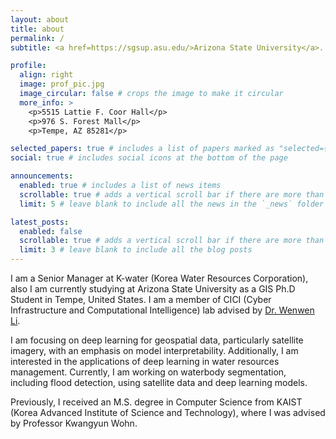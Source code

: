 ```yaml
---
layout: about
title: about
permalink: /
subtitle: <a href=https://sgsup.asu.edu/>Arizona State University</a>. Tempe, AZ, USA

profile:
  align: right
  image: prof_pic.jpg
  image_circular: false # crops the image to make it circular
  more_info: >
    <p>5515 Lattie F. Coor Hall</p>
    <p>976 S. Forest Mall</p>
    <p>Tempe, AZ 85281</p>

selected_papers: true # includes a list of papers marked as "selected={true}"
social: true # includes social icons at the bottom of the page

announcements:
  enabled: true # includes a list of news items
  scrollable: true # adds a vertical scroll bar if there are more than 3 news items
  limit: 5 # leave blank to include all the news in the `_news` folder

latest_posts:
  enabled: false
  scrollable: true # adds a vertical scroll bar if there are more than 3 new posts items
  limit: 3 # leave blank to include all the blog posts
---
```


I am a Senior Manager at K-water (Korea Water Resources Corporation), also I am currently studying at Arizona State University as a GIS Ph.D Student in Tempe, United States. I am a member of CICI (Cyber Infrastructure and Computational Intelligence) lab advised by [Dr. Wenwen Li](https://search.asu.edu/profile/1978357). 

I am focusing on deep learning for geospatial data, particularly satellite imagery, with an emphasis on model interpretability. Additionally, I am interested in the applications of deep learning in water resources management. Currently, I am working on waterbody segmentation, including flood detection, using satellite data and deep learning models.

Previously, I received an M.S. degree in Computer Science from KAIST (Korea Advanced Institute of Science and Technology), where I was advised by Professor Kwangyun Wohn.
